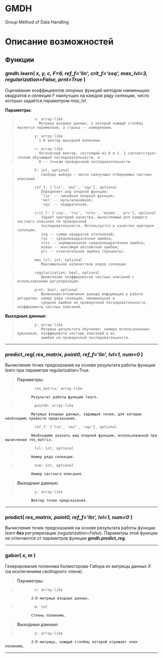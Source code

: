 # GMDH
Group Method of Data Handling

# Описание возможностей

##  Функции



### gmdh.**learn(** *x, y, c, F=6, ref_f='lin', crit_f='ssq', max_lvl=3, regularization=False, prnt=True* **)**

Оценивание коэффициентов опорных функций методом наименьших квадратов и селекция *F* наилучших на каждом 
ряду селекции, число которых задаётся параметром *max_lvl*.

**Параметры:** 

>             x: array-like
>               Матрица входных данных, в которой каждый столбец является переменной, а строка -- измерением.   
                
>             y: array-like
>               1-D вектор выходной величины.
                
>             c: array-like
>               Логический вектор, состоящий из 0 и 1. 1 соответствует точкам обучающей последовательности, а
>               0 -- точкам проверочной последовательности.
                
>             F: int, optional
>                Свобода выбора - число наилучших отбираемых частных описаний.
                
>             ref_f: {'lin', 'mul', 'squ'}, optional
>                Определяет вид опорной функции:
>                'lin' -- линейная опорная функция; 
>                'mul' -- мультилинейная;
>                'squ' -- квадратичная.
                
>             crit_f: {'ssq', 'rss', 'nrss', 'mimax', 'prc'}, optional
>                Задаёт критерий качества, вычисляемый для каждого частного описания по проверочной 
>                последовательности. Используется в качестве критерия селекции.
>                ssq -- сумма квадратов отклонений;
>                rss -- среднеквадратичная ошибка;
>                nrss -- нормированная среднеквадратичная ошибка;
>                mimax -- максимум абсолютной ошибки;
>                prc -- относительная ошибка (проценты).
                
>             max_lvl: int, optional
>                Максимальное количествов рядов селекции.
                
>             regularization: bool, optional
>                Вычисление коэффициентов частных описаний с использованием регуляризации.
                
>             prnt: bool, optional
>                Включение/отключение вывода информации о работе алгоритма: номер ряда селекции, минимальная и 
>                средняя ошибки на проверочной последовательности, коэффициенты частных описаний.

**Выходные данные:**

>             y: array-like
>                Матрица результата обучения: номера использованных признаков, коэффициенты частных описаний и их
>                ошибки на проверочной последовательности.
    
---    

### **predict_reg(** *res_matrix, point0, ref_f='lin', lvl=1, num=0* **)**

Вычисление точек предсказания на основе результата работы функции *learn* при параметре regularization=True.

>    **Параметры:**

>             res_matrix: array-like
                Результат работы функции learn.
                
>             point0: array-like
                Матрица входных данных, задающая точки, для которых необходимо провести предсказание.
                
>             ref_f: {'lin', 'mul', 'squ'}, optional
                Необходимо указать вид опорной функции, использованной при вычислении res_matrix.
                
>             lvl: int, optional
                Номер ряда селекции.
                
>             num: int, optional
                Номер частного описания.
                
>    **Выходные данные:**

>             y: array-like
                Вектор точек предсказания.
                
---

### **predict(** *res_matrix, point0, ref_f='lin', lvl=1, num=0* **)**

Вычисление точек предсказания на основе результата работы функции *learn* **без** регуляризации (*regularization=False*). Параметры этой функции не отличаются от параметров функции ***gmdh.predict_reg***.

---

### **gabor(** *x, m* **)**

Генерирование полинома Колмогорова-Габора из матрицы данных $X$ (за исключением свободного члена).

>    **Параметры:**

>             x: array-like
                2-D матрица входных данных.
                
>             m: int
                Стпень полинома.
                    
>    **Выходные данные:**

>             y: array-like
                2-D матрица, каждый столбец которой отражает член полинома.        

---
